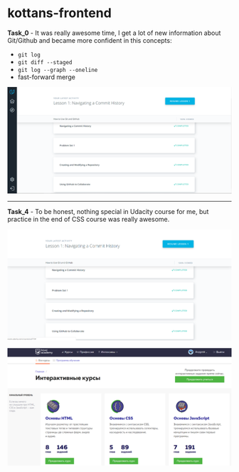 # kottans-frontend

**Task_0** - It was really awesome time, I get a lot of new information
about Git/Github and became more confident in this concepts:

 - `git log` 
 - `git diff --staged`
 - `git log --graph --oneline`
 -  fast-forward merge

![screenshot](task_00/screenshot-task_0.png)


********************************************


**Task_4** - To be honest, nothing special in Udacity course for me, 
but practice in the end of CSS course was really awesome.

![screenshot for task 4-1](task_04/screenshot-task_4-1.png)

![screenshot for task 4-2](task_04/screenshot-task_4-2.png)





